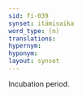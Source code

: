 ```yaml
---
sid: fi-039
synset: itämisaika
word_type: (n)
translations: 
hypernym: 
hyponym: 
layout: synset
---
```

Incubation period.